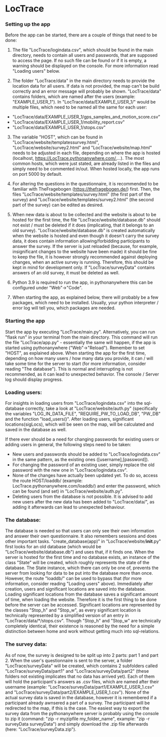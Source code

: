 # LocTrace


### Setting up the app

Before the app can be started, there are a couple of things that need to be done:

1) The file "LocTrace/logindata.csv", which should be found in the main directory, needs to contain all users and passwords, that are supposed to access the page. If no such file can be found or if it is empty, a warning should be displayed on the console. For more information read "Loading users" below.

2) The folder "LocTrace/data" in the main directory needs to provide the location data for all users. If data is not provided, the map can't be build correctly and an error message will probably be shown. "LocTrace/data" contains folders, which are named after the users (example: "EXAMPLE_USER_1"). In "LocTrace/data/EXAMPLE_USER_1/" would be multiple files, which need to be named all the same for each user:
- "LocTrace/data/EXAMPLE_USER_1/gps_samples_and_motion_score.csv"
- "LocTrace/data/EXAMPLE_USER_1/mobility_report.csv"
- "LocTrace/data/EXAMPLE_USER_1/stops.csv"

3) The variable "HOST", which can be found in "LocTrace/website/templatessurvey.html", "LocTrace/website/survey2.html" and "LocTrace/website/map.html" needs to be adjusted in each file, depending on where the app is hosted (localhost, https://LocTrace.pythonanywhere.com/,...). The most common hosts, which were just stated, are already listed in the files and simply need to be commented in/out. When hosted locally, the app runs on port 5000 by default.

4) For altering the questions in the questionnaire, it is recommended to be familiar with TheFragebogen (https://thefragebogen.de/) first. Then, the files "LocTrace/website/templates/survey.html" (the first part of the survey) and "LocTrace/website/templates/survey2.html" (the second part of the survey) can be edited as desired. 

5) When new data is about to be collected and the website is about to be hosted for the first time, the file "LocTrace/website/database.db" should not exist / must be deleted if it does (implicating, that it belongs to an old survey). "LocTrace/website/database.db" is created automatically when the website is hosted and even though it doesn't carry the survey data, it does contain information allowing/forbidding participants to answer the survey. If the server is just reloaded (because, for example, insignificant changes to the website have been made) it should be fine to keep the file, it is however strongly recommended against deploying changes, when an active survey is running. Therefore, this should be kept in mind for development only. If "LocTrace/surveyData" contains answers of an old survey, it must be deleted as well.

6) Python 3.9 is required to run the app, in pythonanywhere this can be configured under "Web"->"Code".

7) When starting the app, as explained below, there will probably be a few packages, which need to be installed. Usually, your python interpreter / error log will tell you, which packages are needed.


### Starting the app

Start the app by executing "LocTrace/main.py". Alternatively, you can run "flask run" in your terminal from the main directory. This command will run the file "LocTrace/app.py" - essentially the same will happen, if the app is started using pythonanywhere ("Web"->"Reload"). Remember to set "HOST", as explained above.
When starting the app for the first time, depending on how many users / how many data you provide, it can / will take some time for the server to start (for more information, consider reading "The database"). This is normal and interrupting is not recommended, as it can lead to unexpected behavior. The console / Server log should display progress.


### Loading users:

For insights in loading users from "LocTrace/logindata.csv" into the sql-database correctly, take a look at "LocTrace/website/auth.py" (specifically the variables "LOG_IN_DATA_FILE", "REQUIRE_PW_TO_LOAD_DB", "PW_DB" and the function "load_users()". After loading users, significant locations(sigLocs), which will be seen on the map, will be calculated and saved in the database as well.

If there ever should be a need for changing passwords for existing users or adding users in general, the following steps need to be taken:
- New users and passwords should be added to "LocTrace/logindata.csv" in the same pattern, as the existing ones ([username],[password]).
- For changing the password of an existing user, simply replace the old password with the new one in "LocTrace/logindata.csv".
- None of the changes have actually been updated yet. To do so, access the route HOST/loaddb/ (example: LocTrace.pythonanywhere.com/loaddb/) and enter the password, which can be found (and set) in "LocTrace/website/auth.py".
- Deleting users from the database is not possible. It is advised to add new users after the new data has been added to "LocTrace/data/", as adding it afterwards can lead to unexpected behaviour.


### The database:

The database is needed so that users can only see their own information and answer their own questionnaire. It also remembers sessions and does other important tasks. "create_database(app)" in "LocTrace/website/__init__.py" first looks for an old database (which would be "LocTrace/website/database.db") and uses that, if it finds one. When the server is hosted for the first time and no database exists, an instance of the class "State" will be created, which roughly represents the state of the database. The State instance, which there can only be one of, prevents the server from looking for data to be put into the database more than once. However, the route "loaddb/" can be used to bypass that (for more information, consider reading "Loading users" above).
Immediately after creation, users and significant locations are saved into the database. Loading significant locations from the database saves a significant amount of time, when loading the website. Therefore it is the first thing to be done before the server can be accessed. Significant locations are represented by the classes "Stop_h" and "Stop_w", as every significant location is technically represented by a simplified version of an entry in "LocTrace/data/*/stops.csv". Though "Stop_h" and "Stop_w" are technically completely identical, their existence is reasoned by the need for a simple distinction between home and work without getting much into sql-relations.


### The survey data:

As of now, the survey is designed to be split up into 2 parts: part 1 and part 2. When the user's questionnaire is sent to the server, a folder "LocTrace/surveyData" will be created, which contains 2 subfolders called "LocTrace/surveyData/part1" and "LocTrace/surveyData/part2" (these folders not existing implicates that no data has arrived yet). Each of them will hold the participant's answers as .csv files, which are named after their username (example: "LocTrace/surveyData/part1/EXAMPLE_USER_1.csv" and "LocTrace/surveyData/part2/EXAMPLE_USER_1.csv"). None of the actual survey data is saved in the database, however it is remembered if a participant already awnsered a part of a survey. The participant will be redirected to the map, if this is the case.
The easiest way to export the survey data from the pythonanywhere server is probably using the console to zip it (command: "zip -r myzipfile my_folder_name", example: "zip -r surveyData surveyData") and simply download the .zip file afterwards (here: "LocTrace/surveyData.zip").























